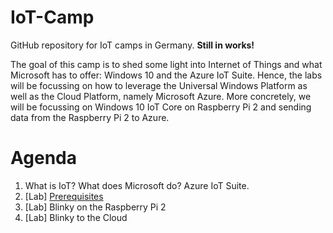 # IoT-Camp
GitHub repository for IoT camps in Germany. **Still in works!**

The goal of this camp is to shed some light into Internet of Things and what Microsoft has to offer: Windows 10 and the Azure IoT Suite. Hence, the labs will be focussing on how to leverage the Universal Windows Platform as well as the Cloud Platform, namely Microsoft Azure. More concretely, we will be focussing on Windows 10 IoT Core on Raspberry Pi 2 and sending data from the Raspberry Pi 2 to Azure.

# Agenda
1. What is IoT? What does Microsoft do? Azure IoT Suite.
2. [Lab] [Prerequisites](/RaspberryPi2)
3. [Lab] Blinky on the Raspberry Pi 2
4. [Lab] Blinky to the Cloud